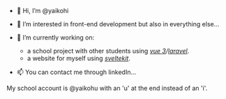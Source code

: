 - 👋 Hi, I’m @yaikohi
- 👀 I’m interested in front-end development but also in everything else...
- 🌱 I’m currently working on:
  - a school project with other students using *[vue 3](https://github.com/vuejs/vue)/[laravel](https://github.com/laravel/framework)*.
  - a website for myself using *[sveltekit](https://github.com/sveltejs/kit)*.

- 📫 You can contact me through linkedIn...

My school account is @yaikohu with an 'u' at the end instead of an 'i'.
